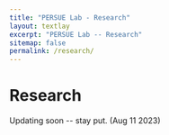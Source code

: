 ```yaml
---
title: "PERSUE Lab - Research"
layout: textlay
excerpt: "PERSUE Lab -- Research"
sitemap: false
permalink: /research/
---
```


# Research

Updating soon -- stay put. (Aug 11 2023)



